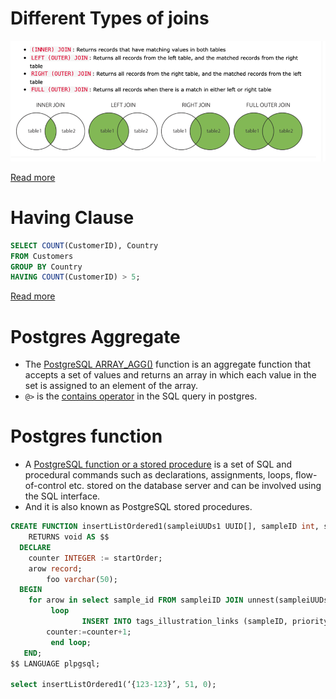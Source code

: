 
# Different Types of joins

![img.png](../../1_HLDDesignComponents/3_DatabaseComponents/assests/sql_queries_joins_img.png)

[Read more](https://www.w3schools.com/sql/sql_join.asp)

# Having Clause

```sql
SELECT COUNT(CustomerID), Country
FROM Customers
GROUP BY Country
HAVING COUNT(CustomerID) > 5;
```
[Read more](https://www.w3schools.com/sql/sql_having.asp)

# Postgres Aggregate
- The [PostgreSQL ARRAY_AGG()](https://www.postgresqltutorial.com/postgresql-aggregate-functions/postgresql-array_agg/) function is an aggregate function that accepts a set of values and returns an array in which each value in the set is assigned to an element of the array.
- `@>` is the [contains operator](https://stackoverflow.com/questions/36985926/what-does-the-operator-in-postgres-do) in the SQL query in postgres.

# Postgres function
- A [PostgreSQL function or a stored procedure](https://www.javatpoint.com/postgresql-functions) is a set of SQL and procedural commands such as declarations, assignments, loops, flow-of-control etc. stored on the database server and can be involved using the SQL interface. 
- And it is also known as PostgreSQL stored procedures.

````sql
CREATE FUNCTION insertListOrdered1(sampleiUUDs1 UUID[], sampleID int, startOrder int)
	RETURNS void AS $$
  DECLARE
  	counter INTEGER := startOrder;
  	arow record;
 		foo varchar(50);
  BEGIN
  	for arow in select sample_id FROM sampleiID JOIN unnest(sampleiUUDs1) WITH ORDINALITY t(uuid, ord) USING (uuid) ORDER BY t.ord
		 loop
				INSERT INTO tags_illustration_links (sampleID, priority, sampleiID) VALUES (sampleID, counter, arow.sampleiID);
    	counter:=counter+1;
		 end loop;
   END;
$$ LANGUAGE plpgsql;

select insertListOrdered1(‘{123-123}’, 51, 0);
````
